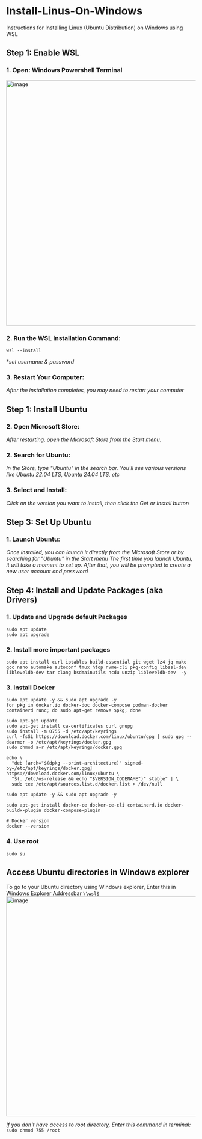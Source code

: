 # Install-Linus-On-Windows
Instructions for Installing Linux (Ubuntu Distribution) on Windows using WSL

## Step 1: Enable WSL
### 1. Open: Windows Powershell Terminal
   <img width="1110" height="654" alt="image" src="https://github.com/user-attachments/assets/03f0f4dd-9c51-4caa-a1bf-de7ad9995a28" />

### 2. Run the WSL Installation Command:
`wsl --install`

*_set username & password_

### 3. Restart Your Computer:
_After the installation completes, you may need to restart your computer_



## Step 1: Install Ubuntu
### 2. Open Microsoft Store:
_After restarting, open the Microsoft Store from the Start menu._

### 2. Search for Ubuntu:
_In the Store, type "Ubuntu" in the search bar. You’ll see various versions like Ubuntu 22.04 LTS, Ubuntu 24.04 LTS, etc_

### 3. Select and Install:
_Click on the version you want to install, then click the Get or Install button_


## Step 3: Set Up Ubuntu
### 1. Launch Ubuntu:
_Once installed, you can launch it directly from the Microsoft Store or by searching for "Ubuntu" in the Start menu
The first time you launch Ubuntu, it will take a moment to set up. After that, you will be prompted to create a new user account and password_

## Step 4: Install and Update Packages (aka Drivers)
### 1. Update and Upgrade default Packages
```
sudo apt update
sudo apt upgrade
```

### 2. Install more important packages
`sudo apt install curl iptables build-essential git wget lz4 jq make gcc nano automake autoconf tmux htop nvme-cli pkg-config libssl-dev libleveldb-dev tar clang bsdmainutils ncdu unzip libleveldb-dev  -y`

### 3. Install Docker
```
sudo apt update -y && sudo apt upgrade -y
for pkg in docker.io docker-doc docker-compose podman-docker containerd runc; do sudo apt-get remove $pkg; done

sudo apt-get update
sudo apt-get install ca-certificates curl gnupg
sudo install -m 0755 -d /etc/apt/keyrings
curl -fsSL https://download.docker.com/linux/ubuntu/gpg | sudo gpg --dearmor -o /etc/apt/keyrings/docker.gpg
sudo chmod a+r /etc/apt/keyrings/docker.gpg

echo \
  "deb [arch="$(dpkg --print-architecture)" signed-by=/etc/apt/keyrings/docker.gpg] https://download.docker.com/linux/ubuntu \
  "$(. /etc/os-release && echo "$VERSION_CODENAME")" stable" | \
  sudo tee /etc/apt/sources.list.d/docker.list > /dev/null

sudo apt update -y && sudo apt upgrade -y

sudo apt-get install docker-ce docker-ce-cli containerd.io docker-buildx-plugin docker-compose-plugin

# Docker version
docker --version
```

### 4. Use root
`sudo su`


## Access Ubuntu directories in Windows explorer
To go to your Ubuntu directory using Windows explorer, Enter this in Windows Explorer Addressbar
`\\wsl$`
<img width="766" height="585" alt="image" src="https://github.com/user-attachments/assets/1eaa0d0f-0a78-43f7-add3-d67d9dade8e0" />

_If you don't have access to root directory, Enter this command in terminal:_ `sudo chmod 755 /root`




